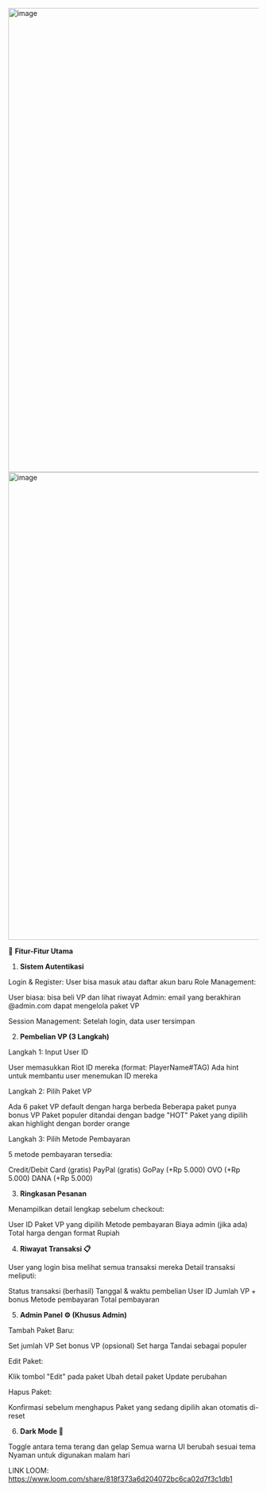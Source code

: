 <img width="553" height="934" alt="image" src="https://github.com/user-attachments/assets/64887c3d-667a-4ffe-b9a8-72a3e585cb38" /> <img width="538" height="941" alt="image" src="https://github.com/user-attachments/assets/70326a67-ecfe-4914-98a0-813834201d1b" />


🎯 **Fitur-Fitur Utama**

1. **Sistem Autentikasi**

Login & Register: User bisa masuk atau daftar akun baru
Role Management:

User biasa: bisa beli VP dan lihat riwayat
Admin: email yang berakhiran @admin.com dapat mengelola paket VP

Session Management: Setelah login, data user tersimpan


2. **Pembelian VP (3 Langkah)**

Langkah 1: Input User ID

User memasukkan Riot ID mereka (format: PlayerName#TAG)
Ada hint untuk membantu user menemukan ID mereka

Langkah 2: Pilih Paket VP

Ada 6 paket VP default dengan harga berbeda
Beberapa paket punya bonus VP
Paket populer ditandai dengan badge "HOT"
Paket yang dipilih akan highlight dengan border orange

Langkah 3: Pilih Metode Pembayaran

5 metode pembayaran tersedia:

Credit/Debit Card (gratis)
PayPal (gratis)
GoPay (+Rp 5.000)
OVO (+Rp 5.000)
DANA (+Rp 5.000)


3. **Ringkasan Pesanan**

Menampilkan detail lengkap sebelum checkout:

User ID
Paket VP yang dipilih
Metode pembayaran
Biaya admin (jika ada)
Total harga dengan format Rupiah


4. **Riwayat Transaksi 📋**

User yang login bisa melihat semua transaksi mereka
Detail transaksi meliputi:

Status transaksi (berhasil)
Tanggal & waktu pembelian
User ID
Jumlah VP + bonus
Metode pembayaran
Total pembayaran


5. **Admin Panel ⚙️ (Khusus Admin)**

Tambah Paket Baru:

Set jumlah VP
Set bonus VP (opsional)
Set harga
Tandai sebagai populer

Edit Paket:

Klik tombol "Edit" pada paket
Ubah detail paket
Update perubahan

Hapus Paket:

Konfirmasi sebelum menghapus
Paket yang sedang dipilih akan otomatis di-reset


6. **Dark Mode 🌙**
   
Toggle antara tema terang dan gelap
Semua warna UI berubah sesuai tema
Nyaman untuk digunakan malam hari


LINK LOOM:
https://www.loom.com/share/818f373a6d204072bc6ca02d7f3c1db1
